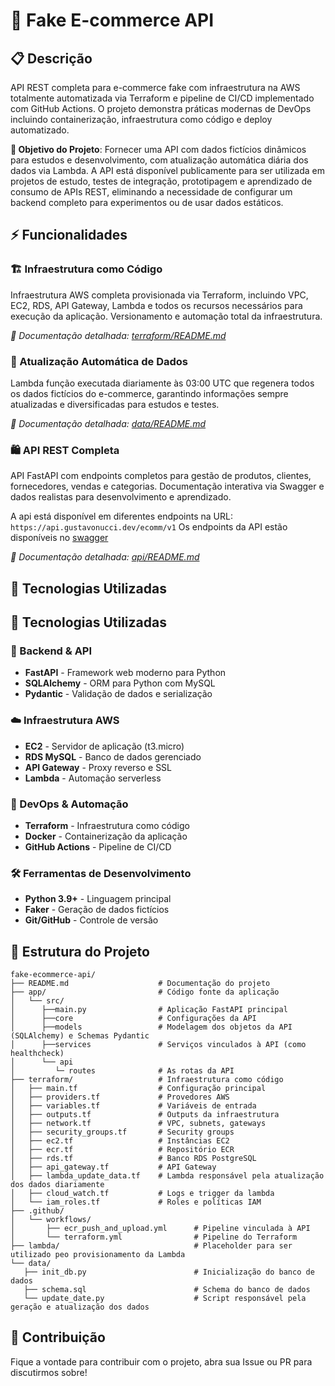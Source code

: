 # 🛒 Fake E-commerce API

## 📋 Descrição
API REST completa para e-commerce fake com infraestrutura na AWS totalmente automatizada via Terraform e pipeline de CI/CD implementado com GitHub Actions. O projeto demonstra práticas modernas de DevOps incluindo containerização, infraestrutura como código e deploy automatizado.

**🎯 Objetivo do Projeto**: Fornecer uma API com dados fictícios dinâmicos para estudos e desenvolvimento, com atualização automática diária dos dados via Lambda. A API está disponível publicamente para ser utilizada em projetos de estudo, testes de integração, prototipagem e aprendizado de consumo de APIs REST, eliminando a necessidade de configurar um backend completo para experimentos ou de usar dados estáticos.

## ⚡ Funcionalidades

### 🏗️ Infraestrutura como Código
Infraestrutura AWS completa provisionada via Terraform, incluindo VPC, EC2, RDS, API Gateway, Lambda e todos os recursos necessários para execução da aplicação. Versionamento e automação total da infraestrutura.

*📖 Documentação detalhada: [terraform/README.md](terraform/README.md)*

### 🤖 Atualização Automática de Dados
Lambda função executada diariamente às 03:00 UTC que regenera todos os dados fictícios do e-commerce, garantindo informações sempre atualizadas e diversificadas para estudos e testes.

*📖 Documentação detalhada: [data/README.md](data/README.md)*

### 🛍️ API REST Completa
API FastAPI com endpoints completos para gestão de produtos, clientes, fornecedores, vendas e categorias. Documentação interativa via Swagger e dados realistas para desenvolvimento e aprendizado.

A api está disponível em diferentes endpoints na URL: `https://api.gustavonucci.dev/ecomm/v1`
Os endpoints da API estão disponíveis no [swagger](https://api.gustavonucci.dev/docs)

*📖 Documentação detalhada: [api/README.md](api/README.md)*

## 🚀 Tecnologias Utilizadas

## 🚀 Tecnologias Utilizadas

### 🐍 Backend & API
- **FastAPI** - Framework web moderno para Python
- **SQLAlchemy** - ORM para Python com MySQL
- **Pydantic** - Validação de dados e serialização

### ☁️ Infraestrutura AWS
- **EC2** - Servidor de aplicação (t3.micro)
- **RDS MySQL** - Banco de dados gerenciado
- **API Gateway** - Proxy reverso e SSL
- **Lambda** - Automação serverless

### 🔄 DevOps & Automação
- **Terraform** - Infraestrutura como código
- **Docker** - Containerização da aplicação
- **GitHub Actions** - Pipeline de CI/CD

### 🛠️ Ferramentas de Desenvolvimento
- **Python 3.9+** - Linguagem principal
- **Faker** - Geração de dados fictícios
- **Git/GitHub** - Controle de versão

## 📁 Estrutura do Projeto

```
fake-ecommerce-api/
├── README.md                    # Documentação do projeto
├── app/                         # Código fonte da aplicação
│   └── src/
│      ├──main.py                # Aplicação FastAPI principal
│      ├──core                   # Configurações da API
│      ├──models                 # Modelagem dos objetos da API (SQLAlchemy) e Schemas Pydantic
│      ├──services               # Serviços vinculados à API (como healthcheck)
│      └── api
│         └─ routes              # As rotas da API
├── terraform/                   # Infraestrutura como código
│   ├── main.tf                  # Configuração principal
│   ├── providers.tf             # Provedores AWS
│   ├── variables.tf             # Variáveis de entrada
│   ├── outputs.tf               # Outputs da infraestrutura
│   ├── network.tf               # VPC, subnets, gateways
│   ├── security_groups.tf       # Security groups
│   ├── ec2.tf                   # Instâncias EC2
│   ├── ecr.tf                   # Repositório ECR
│   ├── rds.tf                   # Banco RDS PostgreSQL
│   ├── api_gateway.tf           # API Gateway
│   ├── lambda_update_data.tf    # Lambda responsável pela atualização dos dados diariamente
│   ├── cloud_watch.tf           # Logs e trigger da lambda
│   └── iam_roles.tf             # Roles e políticas IAM
├── .github/
│   └── workflows/
│       ├── ecr_push_and_upload.yml      # Pipeline vinculada à API
│       └── terraform.yml                # Pipeline do Terraform
├── lambda/                              # Placeholder para ser utilizado peo provisionamento da Lambda
└── data/
   ├── init_db.py                        # Inicialização do banco de dados
   ├── schema.sql                        # Schema do banco de dados
   └── update_date.py                    # Script responsável pela geração e atualização dos dados

```

## 🤝 Contribuição

Fique a vontade para contribuir com o projeto, abra sua Issue ou PR para discutirmos sobre!